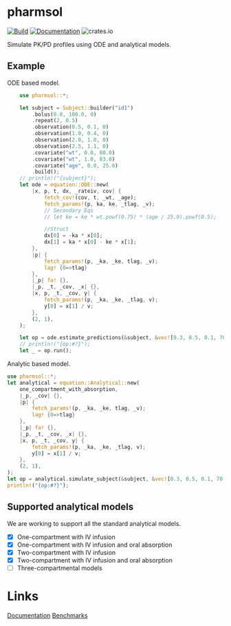 # pharmsol

[![Build](https://github.com/LAPKB/pharmsol/actions/workflows/build.yml/badge.svg)](https://github.com/LAPKB/pharmsol/actions/workflows/build.yml)
[![Documentation](https://github.com/LAPKB/pharmsol/actions/workflows/docs.yml/badge.svg)](https://github.com/LAPKB/pharmsol/actions/workflows/docs.yml)
![crates.io](https://img.shields.io/crates/v/pharmsol.svg)

Simulate PK/PD profiles using ODE and analytical models.

## Example

ODE based model.

```rust
    use pharmsol::*;

    let subject = Subject::builder("id1")
        .bolus(0.0, 100.0, 0)
        .repeat(2, 0.5)
        .observation(0.5, 0.1, 0)
        .observation(1.0, 0.4, 0)
        .observation(2.0, 1.0, 0)
        .observation(2.5, 1.1, 0)
        .covariate("wt", 0.0, 80.0)
        .covariate("wt", 1.0, 83.0)
        .covariate("age", 0.0, 25.0)
        .build();
    // println!("{subject}");
    let ode = equation::ODE::new(
        |x, p, t, dx, _rateiv, cov| {
            fetch_cov!(cov, t, _wt, _age);
            fetch_params!(p, ka, ke, _tlag, _v);
            // Secondary Eqs
            // let ke = ke * wt.powf(0.75) * (age / 25.0).powf(0.5);

            //Struct
            dx[0] = -ka * x[0];
            dx[1] = ka * x[0] - ke * x[1];
        },
        |p| {
            fetch_params!(p, _ka, _ke, tlag, _v);
            lag! {0=>tlag}
        },
        |_p| fa! {},
        |_p, _t, _cov, _x| {},
        |x, p, _t, _cov, y| {
            fetch_params!(p, _ka, _ke, _tlag, v);
            y[0] = x[1] / v;
        },
        (2, 1),
    );

    let op = ode.estimate_predictions(&subject, &vec![0.3, 0.5, 0.1, 70.0]);
    // println!("{op:#?}");
    let _ = op.run();
```

Analytic based model.

```rust
use pharmsol::*;
let analytical = equation::Analytical::new(
    one_compartment_with_absorption,
    |_p, _cov| {},
    |p| {
        fetch_params!(p, _ka, _ke, tlag, _v);
        lag! {0=>tlag}
    },
    |_p| fa! {},
    |_p, _t, _cov, _x| {},
    |x, p, _t, _cov, y| {
        fetch_params!(p, _ka, _ke, _tlag, v);
        y[0] = x[1] / v;
    },
    (2, 1),
);
let op = analytical.simulate_subject(&subject, &vec![0.3, 0.5, 0.1, 70.0]);
println!("{op:#?}");
```

## Supported analytical models

We are working to support all the standard analytical models.

- [x] One-compartment with IV infusion
- [x] One-compartment with IV infusion and oral absorption
- [x] Two-compartment with IV infusion
- [x] Two-compartment with IV infusion and oral absorption
- [ ] Three-compartmental models

# Links
[Documentation](https://lapkb.github.io/pharmsol/pharmsol/)
[Benchmarks](https://lapkb.github.io/pharmsol/dev/bench/)